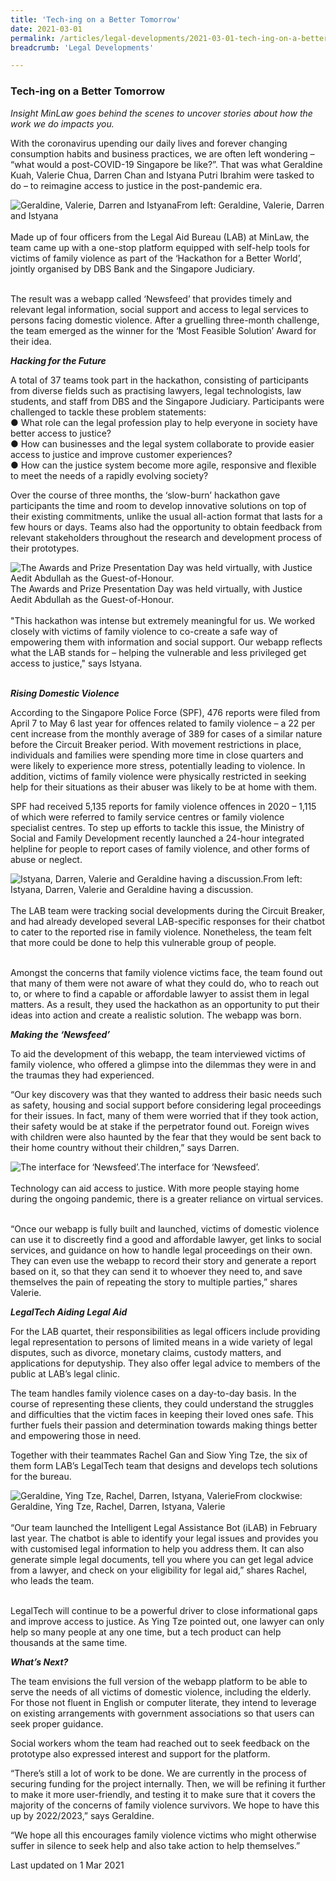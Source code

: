 ```yaml
---
title: 'Tech-ing on a Better Tomorrow'
date: 2021-03-01
permalink: /articles/legal-developments/2021-03-01-tech-ing-on-a-better-tomorrow
breadcrumb: 'Legal Developments'

---
```



### **Tech-ing on a Better Tomorrow**

<i>Insight MinLaw goes behind the scenes to uncover stories about how the work we do impacts you.</i>
<br>

With the coronavirus upending our daily lives and forever changing consumption habits and business practices, we are often left wondering – “what would a post-COVID-19 Singapore be like?”. That was what Geraldine Kuah, Valerie Chua, Darren Chan and Istyana Putri Ibrahim were tasked to do – to reimagine access to justice in the post-pandemic era.

<div class="image">
  <img src="/images/LAB Photo 1.jpg/" title="Geraldine, Valerie, Darren and Istyana" alt="Geraldine, Valerie, Darren and Istyana">From left: Geraldine, Valerie, Darren and Istyana
</div>
<br>
Made up of four officers from the Legal Aid Bureau (LAB) at MinLaw, the team came up with a one-stop platform equipped with self-help tools for victims of family violence as part of the ‘Hackathon for a Better World’, jointly organised by DBS Bank and the Singapore Judiciary. 

<br>The result was a webapp called ‘Newsfeed’ that provides timely and relevant legal information, social support and access to legal services to persons facing domestic violence. After a gruelling three-month challenge, the team emerged as the winner for the ‘Most Feasible Solution’ Award for their idea. 

<b><i>Hacking for the Future</i></b>

A total of 37 teams took part in the hackathon, consisting of participants from diverse fields such as practising lawyers, legal technologists, law students, and staff from DBS and the Singapore Judiciary. Participants were challenged to tackle these problem statements:
<br>●	What role can the legal profession play to help everyone in society have better access to justice?
<br>●	How can businesses and the legal system collaborate to provide easier access to justice and improve customer experiences?
<br>●	How can the justice system become more agile, responsive and flexible to meet the needs of a rapidly evolving society?

Over the course of three months, the ‘slow-burn’ hackathon gave participants the time and room to develop innovative solutions on top of their existing commitments, unlike the usual all-action format that lasts for a few hours or days. Teams also had the opportunity to obtain feedback from relevant stakeholders throughout the research and development process of their prototypes.

<div class="image">
  <img src="/images/LAB Photo 2.jpg/" title="The Awards and Prize Presentation Day was held virtually, with Justice Aedit Abdullah as the Guest-of-Honour." alt="The Awards and Prize Presentation Day was held virtually, with Justice Aedit Abdullah as the Guest-of-Honour.">The Awards and Prize Presentation Day was held virtually, with Justice Aedit Abdullah as the Guest-of-Honour.
</div>
<br>
"This hackathon was intense but extremely meaningful for us. We worked closely with victims of family violence to co-create a safe way of empowering them with information and social support. Our webapp reflects what the LAB stands for – helping the vulnerable and less privileged get access to justice," says Istyana.

<br><b><i>Rising Domestic Violence</i></b>

According to the Singapore Police Force (SPF), 476 reports were filed from April 7 to May 6 last year for offences related to family violence – a 22 per cent increase from the monthly average of 389 for cases of a similar nature before the Circuit Breaker period. With movement restrictions in place, individuals and families were spending more time in close quarters and were likely to experience more stress, potentially leading to violence. In addition, victims of family violence were physically restricted in seeking help for their situations as their abuser was likely to be at home with them. 

SPF had received 5,135 reports for family violence offences in 2020 – 1,115 of which were referred to family service centres or family violence specialist centres. To step up efforts to tackle this issue, the Ministry of Social and Family Development recently launched a 24-hour integrated helpline for people to report cases of family violence, and other forms of abuse or neglect.

<div class="image">
  <img src="/images/LAB Photo 3.jpg/" title="Istyana, Darren, Valerie and Geraldine having a discussion." alt="Istyana, Darren, Valerie and Geraldine having a discussion.">From left: Istyana, Darren, Valerie and Geraldine having a discussion.
</div>
<br>
The LAB team were tracking social developments during the Circuit Breaker, and had already developed several LAB-specific responses for their chatbot to cater to the reported rise in family violence. Nonetheless, the team felt that more could be done to help this vulnerable group of people.

<br>Amongst the concerns that family violence victims face, the team found out that many of them were not aware of what they could do, who to reach out to, or where to find a capable or affordable lawyer to assist them in legal matters. As a result, they used the hackathon as an opportunity to put their ideas into action and create a realistic solution. The webapp was born.

<b><i>Making the ‘Newsfeed’</i></b>

To aid the development of this webapp, the team interviewed victims of family violence, who offered a glimpse into the dilemmas they were in and the traumas they had experienced. 

“Our key discovery was that they wanted to address their basic needs such as safety, housing and social support before considering legal proceedings for their issues. In fact, many of them were worried that if they took action, their safety would be at stake if the perpetrator found out. Foreign wives with children were also haunted by the fear that they would be sent back to their home country without their children,” says Darren.

<div class="image">
  <img src="/images/LAB Photo 4.png/" title="The interface for ‘Newsfeed’." alt="The interface for ‘Newsfeed’.">The interface for ‘Newsfeed’.
</div>
<br>
Technology can aid access to justice. With more people staying home during the ongoing pandemic, there is a greater reliance on virtual services.

<br>“Once our webapp is fully built and launched, victims of domestic violence can use it to discreetly find a good and affordable lawyer, get links to social services, and guidance on how to handle legal proceedings on their own. They can even use the webapp to record their story and generate a report based on it, so that they can send it to whoever they need to, and save themselves the pain of repeating the story to multiple parties,” shares Valerie.

<b><i>LegalTech Aiding Legal Aid</i></b>

For the LAB quartet, their responsibilities as legal officers include providing legal representation to persons of limited means in a wide variety of legal disputes, such as divorce, monetary claims, custody matters, and applications for deputyship. They also offer legal advice to members of the public at LAB’s legal clinic.

The team handles family violence cases on a day-to-day basis. In the course of representing these clients, they could understand the struggles and difficulties that the victim faces in keeping their loved ones safe. This further fuels their passion and determination towards making things better and empowering those in need.

Together with their teammates Rachel Gan and Siow Ying Tze, the six of them form LAB’s LegalTech team that designs and develops tech solutions for the bureau.

<div class="image">
  <img src="/images/LAB Photo 5.jpg/" title="Geraldine, Ying Tze, Rachel, Darren, Istyana, Valerie" alt="Geraldine, Ying Tze, Rachel, Darren, Istyana, Valerie">From clockwise: Geraldine, Ying Tze, Rachel, Darren, Istyana, Valerie
</div>
<br>
“Our team launched the Intelligent Legal Assistance Bot (iLAB) in February last year. The chatbot is able to identify your legal issues and provides you with customised legal information to help you address them. It can also generate simple legal documents, tell you where you can get legal advice from a lawyer, and check on your eligibility for legal aid,” shares Rachel, who leads the team.

<br>LegalTech will continue to be a powerful driver to close informational gaps and improve access to justice. As Ying Tze pointed out, one lawyer can only help so many people at any one time, but a tech product can help thousands at the same time.

<b><i>What’s Next?</i></b>

The team envisions the full version of the webapp platform to be able to serve the needs of all victims of domestic violence, including the elderly. For those not fluent in English or computer literate, they intend to leverage on existing arrangements with government associations so that users can seek proper guidance.

Social workers whom the team had reached out to seek feedback on the prototype also expressed interest and support for the platform.

“There’s still a lot of work to be done. We are currently in the process of securing funding for the project internally. Then, we will be refining it further to make it more user-friendly, and testing it to make sure that it covers the majority of the concerns of family violence survivors. We hope to have this up by 2022/2023,” says Geraldine.

“We hope all this encourages family violence victims who might otherwise suffer in silence to seek help and also take action to help themselves.”

<p class="right-side-updated">Last updated on 1 Mar 2021</p>

